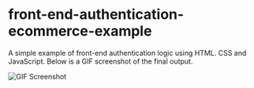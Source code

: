 # front-end-authentication-ecommerce-example
A simple example of front-end authentication logic using HTML. CSS and JavaScript. Below is a GIF screenshot of the final output. 

![GIF Screenshot](https://user-images.githubusercontent.com/60179984/181633942-31b3186b-984e-4d50-92a5-20f7783215c0.gif)
